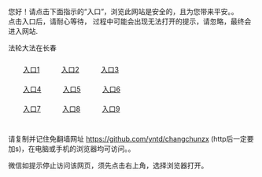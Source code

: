 您好！请点击下面指示的“入口”，浏览此网站是安全的，且为您带来平安。。 <br/>
点击入口后，请耐心等待， 过程中可能会出现无法打开的提示，请忽略，最终会进入网站. </br>

法轮大法在长春<br/>
<div style="padding:10px"><a style="margin:20px" target="_blank" href="https://ddczu5l6cvfak.cloudfront.net/2Qpsp?nulbt" id="ccLink1" rel="nofollow">入口1</a> <a target="_blank" style="margin:20px" href="https://d35v5se2jm6l8y.cloudfront.net/2Qpsp?izpxgwq" id="ccLink2" rel="nofollow">入口2</a> <a style="margin:20px" target="_blank" href="https://d341zgm4uibuub.cloudfront.net/2Qpsp?ugxwebs" id="ccLink3" rel="nofollow">入口3</a></div>

<div style="padding:10px" ><a style="margin:20px" target="_blank" href="https://ddczu5l6cvfak.cloudfront.net/2Qpsp?nulbt" id="ccLink4" rel="nofollow">入口4</a> <a style="margin:20px" href="https://d35v5se2jm6l8y.cloudfront.net/2Qpsp?izpxgwq" target="_blank" id="ccLink5" rel="nofollow">入口5</a> <a style="margin:20px" href="https://d341zgm4uibuub.cloudfront.net/2Qpsp?ugxwebs" target="_blank" id="ccLink6" rel="nofollow">入口6</a></div>

<div style="padding:10px"><a style="margin:20px" target="_blank" href="https://ddczu5l6cvfak.cloudfront.net/2Qpsp?nulbt" id="ccLink7" rel="nofollow">入口7</a> <a style="margin:20px" href="https://d35v5se2jm6l8y.cloudfront.net/2Qpsp?izpxgwq" target="_blank" id="ccLink8" rel="nofollow">入口8</a> <a style="margin:20px" target="_blank" href="https://d341zgm4uibuub.cloudfront.net/2Qpsp?ugxwebs" id="ccLink9" rel="nofollow">入口9</a></div>

<br/>



请复制并记住免翻墙网址 https://github.com/yntd/changchunzx (http后一定要加s)，在电脑或手机的浏览器均可访问。。<br/>

微信如提示停止访问该网页，须先点击右上角，选择浏览器打开。
